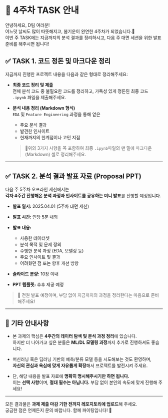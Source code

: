 # 📢 4주차 TASK 안내

안녕하세요, D팀 여러분!  
어느덧 날씨도 많이 따뜻해지고, 봄기운이 완연한 4주차가 되었습니다.🌸  
이번 주 TASK에는 지금까지의 분석 결과를 정리하시고, 다음 주 대면 세션을 위한 발표 준비를 해주시면 됩니다!


## ✅ TASK 1. 코드 정돈 및 마크다운 정리

지금까지 진행한 프로젝트 내용을 다음과 같은 형태로 정리해주세요:
- **최종 코드 정리 및 제출**  
  전체 분석 코드 중 불필요한 코드를 정리하고, 가독성 있게 정돈된 최종 코드 `.ipynb` 파일을 제출해주세요.

  
- **분석 내용 정리 (Markdown 형식)**  
  `EDA` 및 `Feature Engineering` 과정을 통해 얻은  
  - 주요 분석 결과  
  - 발견한 인사이트  
  - 현재까지의 한계점이나 고민 지점  
  

  > 📌위의 3가지 사항을 꼭 포함하여 최종 `.ipynb`파일의 맨 밑에 마크다운(Markdown) 셀로 정리해주세요.  



---

## ✅ TASK 2. 분석 결과 발표 자료 (Proposal PPT)

다음 주 5주차 오프라인 세션에서는  
**각자 4주간 진행해온 분석 과정과 인사이트를 공유하는 미니 발표**를 진행할 예정입니다.

- **발표 일시:** 2025.04.01 (5주차 대면 세션)  
- **발표 시간:** 인당 5분 내외  
- **발표 내용:**  
  - 사용한 데이터셋  
  - 분석 목적 및 문제 정의  
  - 수행한 분석 과정 (EDA, 모델링 등)  
  - 주요 인사이트 및 결과  
  - 어려웠던 점 또는 향후 개선 방향

- **슬라이드 분량:** 10장 이내 
- **PPT 템플릿:** 추후 제공 예정

> 🎤 전원 발표 예정이며, 부담 없이 지금까지의 과정을 정리한다는 마음으로 준비해주세요!

---

## 📝 기타 안내사항

- 본 과제의 핵심은 **4주간의 데이터 탐색 및 분석 과정 정리**에 있습니다.  
  하지만 더 나아가고 싶은 분들은 **ML/DL 모델링 과정**까지 추가로 진행하셔도 좋습니다.
  
- 머신러닝 혹은 딥러닝 기반의 예측/분류 모델 등을 시도해보는 것도 환영하며,  
  **자신의 관심과 욕심에 맞게 자유롭게 확장**해서 프로젝트를 발전시켜 주세요.

- 단, 해당 내용을 발표 자료에 **명확히 명시해주시기만 하면 됩니다.**  
  이는 **선택 사항**이며, **절대 필수는 아닙니다.** 부담 없이 본인의 속도에 맞게 진행해 주세요!

---

모든 결과물은 **과제 제출 마감 기한 전까지 레포지토리에 업로드**해 주세요.  
궁금한 점은 언제든지 문의 바랍니다. 함께 파이팅입니다! 💪
